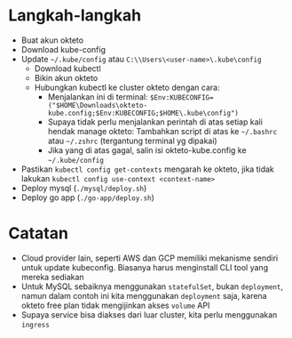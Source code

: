 # Langkah-langkah

* Buat akun okteto
* Download kube-config
* Update `~/.kube/config` atau `C:\\Users\<user-name>\.kube\config`
    - Download kubectl
    - Bikin akun okteto
    - Hubungkan kubectl ke cluster okteto dengan cara:
        - Menjalankan ini di terminal:
        `$Env:KUBECONFIG=("$HOME\Downloads\okteto-kube.config;$Env:KUBECONFIG;$HOME\.kube\config")`
        - Supaya tidak perlu menjalankan perintah di atas setiap kali hendak manage okteto:
        Tambahkan script di atas ke `~/.bashrc` atau `~/.zshrc` (tergantung terminal yg dipakai)
        - Jika yang di atas gagal, salin isi okteto-kube.config ke `~/.kube/config`
* Pastikan `kubectl config get-contexts` mengarah ke okteto, jika tidak lakukan `kubectl config use-context <context-name>`
* Deploy mysql (`./mysql/deploy.sh`)
* Deploy go app (`./go-app/deploy.sh`)


# Catatan

* Cloud provider lain, seperti AWS dan GCP memiliki mekanisme sendiri untuk update kubeconfig. Biasanya harus menginstall CLI tool yang mereka sediakan
* Untuk MySQL sebaiknya menggunakan `statefulSet`, bukan `deployment`, namun dalam contoh ini kita menggunakan `deployment` saja, karena okteto free plan tidak mengijinkan akses `volume` API
* Supaya service bisa diakses dari luar cluster, kita perlu menggunakan `ingress`


